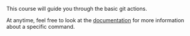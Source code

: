 This course will guide you through the basic git actions.

At anytime, feel free to look at the [documentation](https://git-scm.com/doc) for more information about a specific command.
